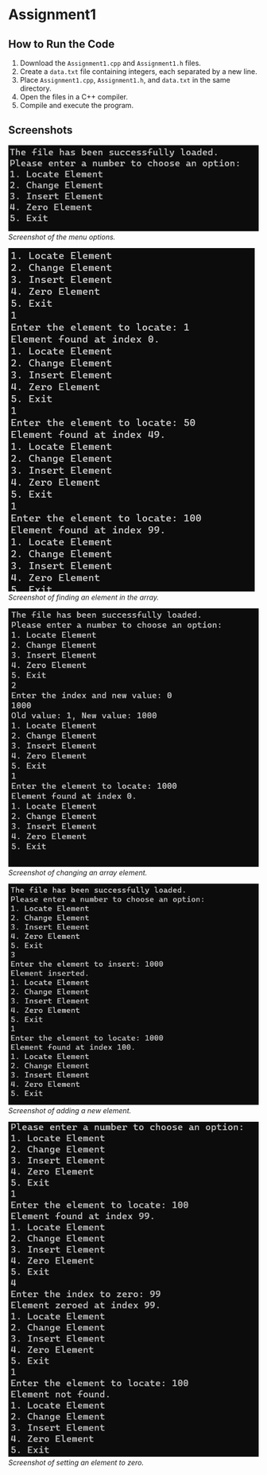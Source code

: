 # Assignment1
## How to Run the Code

1. Download the `Assignment1.cpp` and `Assignment1.h` files.
2. Create a `data.txt` file containing integers, each separated by a new line.
3. Place `Assignment1.cpp`, `Assignment1.h`, and `data.txt` in the same directory.
4. Open the files in a C++ compiler.
5. Compile and execute the program.

## Screenshots

![Menu Options](Menu.png)
*Screenshot of the menu options.*

![Locate Element](Locate.png)
*Screenshot of finding an element in the array.*

![Change Element](Change.png)
*Screenshot of changing an array element.*

![Insert Element](Insert.png)
*Screenshot of adding a new element.*

![Zero Element](Zero.png)
*Screenshot of setting an element to zero.*
